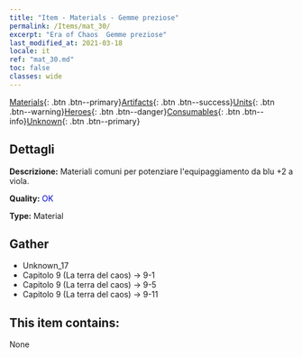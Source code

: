 ```yaml
---
title: "Item - Materials - Gemme preziose"
permalink: /Items/mat_30/
excerpt: "Era of Chaos  Gemme preziose"
last_modified_at: 2021-03-18
locale: it
ref: "mat_30.md"
toc: false
classes: wide
---
```

 [Materials](/it/Items/){: .btn .btn--primary}[Artifacts](/it/Items/Artifacts/){: .btn .btn--success}[Units](/it/Items/Units/){: .btn .btn--warning}[Heroes](/it/Items/Heroes/){: .btn .btn--danger}[Consumables](/it/Items/Consumables/){: .btn .btn--info}[Unknown](/it/Items/Unknown/){: .btn .btn--primary}

## Dettagli
 **Descrizione:** Materiali comuni per potenziare l'equipaggiamento da blu +2 a viola.

 **Quality:** <span style="color: #0000CD">OK</span>

 **Type:** Material

## Gather

*    Unknown_17 
*    Capitolo 9 (La terra del caos) -> 9-1 
*    Capitolo 9 (La terra del caos) -> 9-5 
*    Capitolo 9 (La terra del caos) -> 9-11 

## This item contains:

  None

